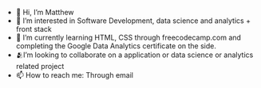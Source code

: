- 👋 Hi, I’m Matthew 
- 👀 I’m interested in Software Development, data science and analytics + front stack 
- 🌱 I’m currently learning HTML, CSS through freecodecamp.com and completing the Google Data Analytics certificate on the side.
- 🫂I’m looking to collaborate on a application or data science or analytics related project
- 📫 How to reach me: Through email 

<!---
MatthewGerrior/MatthewGerrior is a ✨ special ✨ repository because its `README.md` (this file) appears on your GitHub profile.
You can click the Preview link to take a look at your changes.
--->
